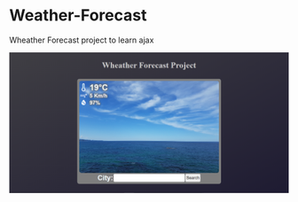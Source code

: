 # Weather-Forecast
Wheather Forecast project to learn ajax

![Picture of the Weather Forecast](images/Home.png)
